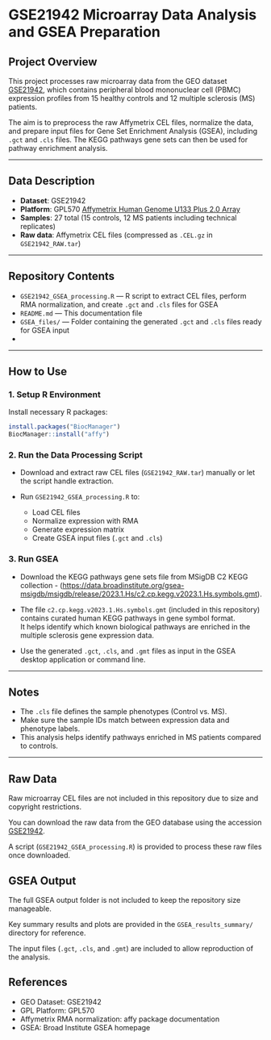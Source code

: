 # GSE21942 Microarray Data Analysis and GSEA Preparation

## Project Overview

This project processes raw microarray data from the GEO dataset [GSE21942](https://www.ncbi.nlm.nih.gov/geo/query/acc.cgi?acc=GSE21942), which contains peripheral blood mononuclear cell (PBMC) expression profiles from 15 healthy controls and 12 multiple sclerosis (MS) patients.

The aim is to preprocess the raw Affymetrix CEL files, normalize the data, and prepare input files for Gene Set Enrichment Analysis (GSEA), including `.gct` and `.cls` files. The KEGG pathways gene sets can then be used for pathway enrichment analysis.

---

## Data Description

- **Dataset**: GSE21942  
- **Platform**: GPL570 [Affymetrix Human Genome U133 Plus 2.0 Array](https://www.ncbi.nlm.nih.gov/geo/query/acc.cgi?acc=GPL570)  
- **Samples**: 27 total (15 controls, 12 MS patients including technical replicates)  
- **Raw data**: Affymetrix CEL files (compressed as `.CEL.gz` in `GSE21942_RAW.tar`)  

---

## Repository Contents

- `GSE21942_GSEA_processing.R` — R script to extract CEL files, perform RMA normalization, and create `.gct` and `.cls` files for GSEA  
- `README.md` — This documentation file  
- `GSEA_files/` — Folder containing the generated `.gct` and `.cls` files ready for GSEA input  
- 

---

## How to Use

### 1. Setup R Environment

Install necessary R packages:

```r
install.packages("BiocManager")
BiocManager::install("affy")
````


### 2. Run the Data Processing Script

- Download and extract raw CEL files (`GSE21942_RAW.tar`) manually or let the script handle extraction.

- Run `GSE21942_GSEA_processing.R` to:
  - Load CEL files
  - Normalize expression with RMA
  - Generate expression matrix
  - Create GSEA input files (`.gct` and `.cls`)


### 3. Run GSEA

- Download the KEGG pathways gene sets file from MSigDB C2 KEGG collection - (https://data.broadinstitute.org/gsea-msigdb/msigdb/release/2023.1.Hs/c2.cp.kegg.v2023.1.Hs.symbols.gmt).
  
- The file `c2.cp.kegg.v2023.1.Hs.symbols.gmt` (included in this repository) contains curated human KEGG pathways in gene symbol format.  
  It helps identify which known biological pathways are enriched in the multiple sclerosis gene expression data.

- Use the generated `.gct`, `.cls`, and `.gmt` files as input in the GSEA desktop application or command line.

---

## Notes

- The `.cls` file defines the sample phenotypes (Control vs. MS).
- Make sure the sample IDs match between expression data and phenotype labels.
- This analysis helps identify pathways enriched in MS patients compared to controls.

---
## Raw Data

Raw microarray CEL files are not included in this repository due to size and copyright restrictions.

You can download the raw data from the GEO database using the accession [GSE21942](https://www.ncbi.nlm.nih.gov/geo/query/acc.cgi?acc=GSE21942).

A script (`GSE21942_GSEA_processing.R`) is provided to process these raw files once downloaded.

## GSEA Output

The full GSEA output folder is not included to keep the repository size manageable.

Key summary results and plots are provided in the `GSEA_results_summary/` directory for reference.

The input files (`.gct`, `.cls`, and `.gmt`) are included to allow reproduction of the analysis.


## References

- GEO Dataset: GSE21942  
- GPL Platform: GPL570  
- Affymetrix RMA normalization: affy package documentation  
- GSEA: Broad Institute GSEA homepage  

